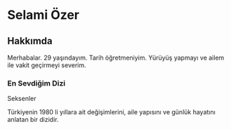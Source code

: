 <h1>Selami Özer</h1>
<h2>Hakkımda</h2>
  <!-- ilk ödevi yapıyorum -->
  <p>Merhabalar. 29 yaşındayım. Tarih öğretmeniyim. Yürüyüş yapmayı ve ailem ile vakit geçirmeyi severim.</p>
  
  <h3>En Sevdiğim Dizi</h3>
  <p>Seksenler</p> 
  <p>Türkiyenin 1980 li yıllara ait değişimlerini, aile yapısını ve günlük hayatını anlatan bir dizidir.</p>
